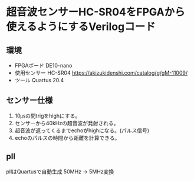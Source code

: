 # 超音波センサーHC-SR04をFPGAから使えるようにするVerilogコード

## 環境
- FPGAボード DE10-nano
- 使用センサー
HC-SR04
https://akizukidenshi.com/catalog/g/gM-11009/
- ツール Quartus 20.4

## センサー仕様
1.	10㎲の間trigをhighにする。
2.	センサーから40kHzの超音波が発射される。
3.	超音波が返ってくるまでechoがhighになる。(パルス信号)
4.	echoのパルスの時間から距離を計算できる。

## pll
pllはQuartusで自動生成
50MHz -> 5MHz変換
